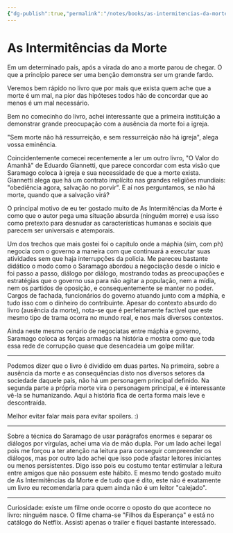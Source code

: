 ```yaml
---
{"dg-publish":true,"permalink":"/notes/books/as-intermitencias-da-morte/","dgHomeLink":true,"dgPassFrontmatter":false,"dgShowBacklinks":true,"dgShowLocalGraph":true}
---
```


# As Intermitências da Morte

Em um determinado país, após a virada do ano a morte parou de chegar. O que a princípio parece ser uma benção demonstra ser um grande fardo.

Veremos bem rápido no livro que por mais que exista quem ache que a morte é um mal, na pior das hipóteses todos hão de concordar que ao menos é um mal necessário.

Bem no comecinho do livro, achei interessante que a primeira instituição a demonstrar grande preocupação com a ausência da morte foi a igreja.

"Sem morte não há ressurreição, e sem ressurreição não há igreja", alega vossa eminência.

Coincidentemente comecei recentemente a ler um outro livro, "O Valor do Amanhã" de Eduardo Giannetti, que parece concordar com esta visão que Saramago coloca à igreja e sua necessidade de que a morte exista. Giannetti alega que há um contrato implícito nas grandes religiões mundiais: "obediência agora, salvação no porvir". E aí nos perguntamos, se não há morte, quando que a salvação virá?

O principal motivo de eu ter gostado muito de As Intermitências da Morte é como que o autor pega uma situação absurda (ninguém morre) e usa isso como pretexto para desnudar as características humanas e sociais que parecem ser universais e atemporais.

Um dos trechos que mais gostei foi o capítulo onde a máphia (sim, com ph) negocia com o governo a maneira com que continuará a executar suas atividades sem que haja interrupções da polícia. Me pareceu bastante didático o modo como o Saramago abordou a negociação desde o início e foi passo a passo, diálogo por diálogo, mostrando todas as preocupações e estratégias que o governo usa para não agitar a população, nem a mídia, nem os partidos de oposição, e consequentemente se manter no poder. Cargos de fachada, funcionários do governo atuando junto com a máphia, e tudo isso com o dinheiro do contribuinte. Apesar do contexto absurdo do livro (ausência da morte), nota-se que é perfeitamente factível que este mesmo tipo de trama ocorra no mundo real, e nos mais diversos contextos.

Ainda neste mesmo cenário de negociatas entre máphia e governo, Saramago coloca as forças armadas na história e mostra como que toda essa rede de corrupção quase que desencadeia um golpe militar.

---

Podemos dizer que o livro é dividido em duas partes. Na primeira, sobre a ausência da morte e as consequências disto nos diversos setores da sociedade daquele país, não há um personagem principal definido. Na segunda parte a própria morte vira o personagem principal, e é interessante vê-la se humanizando. Aqui a história fica de certa forma mais leve e descontraída.

Melhor evitar falar mais para evitar spoilers. :)

---

Sobre a técnica do Saramago de usar parágrafos enormes e separar os diálogos por vírgulas, achei uma via de mão dupla. Por um lado achei legal pois me forçou a ter atenção na leitura para conseguir compreender os diálogos, mas por outro lado achei que isso pode afastar leitores iniciantes ou menos persistentes. Digo isso pois eu costumo tentar estimular a leitura entre amigos que não possuem este hábito. E mesmo tendo gostado muito de As Intermitências da Morte e de tudo que é dito, este não é exatamente um livro eu recomendaria para quem ainda não é um leitor "calejado".

---

Curiosidade: existe um filme onde ocorre o oposto do que acontece no livro: ninguém nasce. O filme chama-se "Filhos da Esperança" e está no catálogo do Netflix. Assisti apenas o trailer e fiquei bastante interessado.
